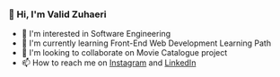 ### 👋 Hi, I'm Valid Zuhaeri
- 🔭 I'm interested in Software Engineering 
- 🌱 I'm currently learning Front-End Web Development Learning Path
- 🤔 I'm looking to collaborate on Movie Catalogue project
- 📫 How to reach me on 
<a href="https://www.instagram.com/validzed/" target="_blank">Instagram</a> and
<a href="https://www.linkedin.com/in/valid-zuhaeri-535623244/" target="_blank">LinkedIn</a>

<!--
**validzed/validzed** is a ✨ _special_ ✨ repository because its `README.md` (this file) appears on your GitHub profile.

Here are some ideas to get you started:

- 🔭 I’m currently working on ...
- 🌱 I’m currently learning ...
- 👯 I’m looking to collaborate on ...
- 🤔 I’m looking for help with ...
- 💬 Ask me about ...
- 📫 How to reach me: ...
- 😄 Pronouns: ...
- ⚡ Fun fact: ...
-->
 
